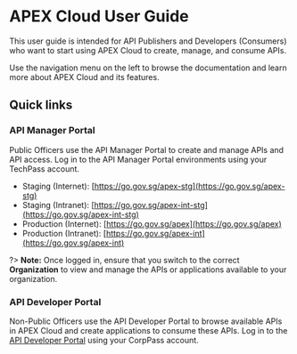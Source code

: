 # APEX Cloud User Guide

This user guide is intended for API Publishers and Developers (Consumers) who want to start using APEX Cloud to create, manage, and consume APIs.

Use the navigation menu on the left to browse the documentation and learn more about APEX Cloud and its features.

## Quick links

### API Manager Portal

Public Officers use the API Manager Portal to create and manage APIs and API access. Log in to the API Manager Portal environments using your TechPass account.

- Staging (Internet): [https://go.gov.sg/apex-stg](https://go.gov.sg/apex-stg)
- Staging (Intranet): [https://go.gov.sg/apex-int-stg](https://go.gov.sg/apex-int-stg)
- Production (Internet): [https://go.gov.sg/apex](https://go.gov.sg/apex)
- Production (Intranet): [https://go.gov.sg/apex-int](https://go.gov.sg/apex-int)

?> **Note:** Once logged in, ensure that you switch to the correct **Organization** to view and manage the APIs or applications available to your organization.

### API Developer Portal

Non-Public Officers use the API Developer Portal to browse available APIs in APEX Cloud and create applications to consume these APIs. Log in to the [API Developer Portal](https://www.api.developer.tech.gov.sg
) using your CorpPass account.

